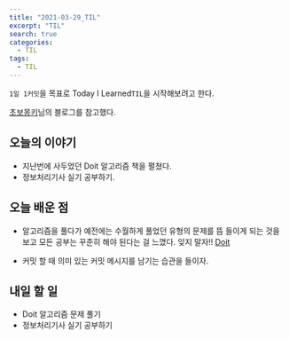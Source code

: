 ```yaml
---
title: "2021-03-29_TIL"
excerpt: "TIL"
search: true
categories: 
  - TIL
tags: 
  - TIL
---
```




`1일 1커밋`을 목표로 Today I Learned`TIL`을 시작해보려고 한다.

[초보몽키](https://wayhome25.github.io/)님의 블로그를 참고했다.


## 오늘의 이야기

- 지난번에 사두었던 Doit 알고리즘 책을 펼쳤다.
- 정보처리기사 실기 공부하기.


## 오늘 배운 점

- 알고리즘을 풀다가 예전에는 수월하게 풀었던 유형의 문제를 뜸 들이게 되는 것을 보고 모든 공부는 꾸준히 해야 된다는 걸 느꼈다. 잊지 말자!!
[Doit](https://devboryung.github.io/algorism/doit-1/)

- 커밋 할 때 의미 있는 커밋 메시지를 남기는 습관을 들이자.




## 내일 할 일

- Doit 알고리즘 문제 풀기
- 정보처리기사 실기 공부하기

